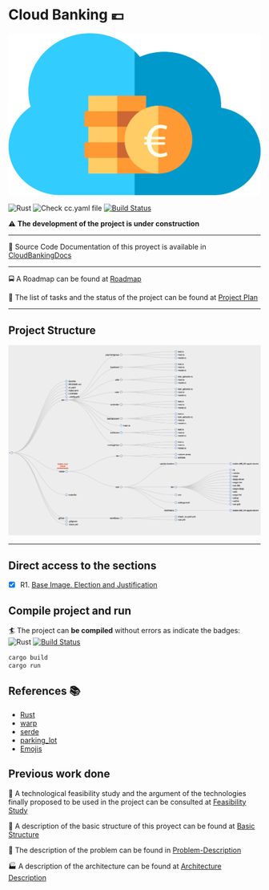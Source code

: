 # Cloud Banking :euro:

![icon](docs/img/icon.png)

![Rust](https://github.com/pepitoenpeligro/CloudBanking/workflows/Rust/badge.svg)
![Check cc.yaml file](https://github.com/pepitoenpeligro/CloudBanking/workflows/Check%20cc.yaml%20file/badge.svg)
[![Build Status](https://travis-ci.com/pepitoenpeligro/CloudBanking.svg?branch=master)](https://travis-ci.com/pepitoenpeligro/CloudBanking)


:warning: **The development of the project is under construction**

----

:bookmark_tabs: Source Code Documentation of this proyect is available in [CloudBankingDocs](https://rawcdn.githack.com/pepitoenpeligro/CloudBanking/master/docs/documentation/CloudBanking/index.html)

----

:oncoming_bus: A Roadmap can be found at [Roadmap](https://pepitoenpeligro.github.io/CloudBanking/docs/roadmap)

:bookmark_tabs: The list of tasks and the status of the project can be found at [Project Plan](https://github.com/pepitoenpeligro/CloudBanking/projects/1)

---

## Project Structure

![Dirtree](docs/img/dirtree.png)



---

## Direct access to the sections

* [x] R1. [Base Image. Election and Justification](https://pepitoenpeligro.github.io/CloudBanking/docs/3/r1)



## Compile project and run

:surfer: The project can __be compiled__ without errors as indicate the badges: 
![Rust](https://github.com/pepitoenpeligro/CloudBanking/workflows/Rust/badge.svg)
[![Build Status](https://travis-ci.com/pepitoenpeligro/CloudBanking.svg?branch=master)](https://travis-ci.com/pepitoenpeligro/CloudBanking)


```
cargo build
cargo run
```



## References :books:
* [Rust](https://www.rust-lang.org)
* [warp](https://github.com/seanmonstar/warp)
* [serde](https://github.com/serde-rs/serde)
* [parking_lot](https://github.com/Amanieu/parking_lot)
* [Emojis](https://gist.github.com/rxaviers/7360908)



## Previous work done

:checkered_flag: A technological feasibility study and the argument of the technologies finally proposed to be used in the project can be consulted at [Feasibility Study](https://pepitoenpeligro.github.io/CloudBanking/docs/feasibility-study)

:notebook: A description of the basic structure of this proyect can be found at [Basic Structure](https://pepitoenpeligro.github.io/CloudBanking/docs/proyect_structure)

:mag_right: The description of the problem can be found in [Problem-Description](https://pepitoenpeligro.github.io/CloudBanking/docs/problem-description)

:factory: A description of the architecture can be found at [Architecture Description](https://pepitoenpeligro.github.io/CloudBanking/docs/tecnology-architecture-description)

